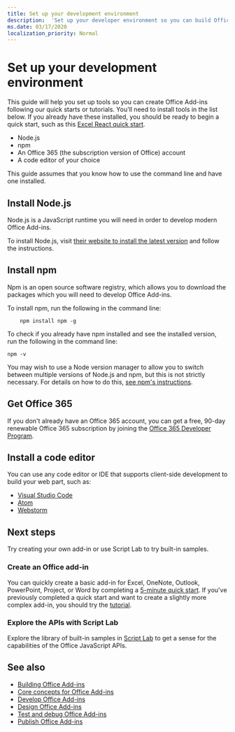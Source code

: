 ```yaml
---
title: Set up your development environment
description:  'Set up your developer environment so you can build Office Add-ins' 
ms.date: 03/17/2020
localization_priority: Normal
---
```


# Set up your development environment

This guide will help you set up tools so you can create Office Add-ins following our quick starts or tutorials. You'll need to install tools in the list below. If you already have these installed, you should be ready to begin a quick start, such as this [Excel React quick start](../quickstarts/excel-quickstart-react.md).

- Node.js
- npm
- An Office 365 (the subscription version of Office) account
- A code editor of your choice

This guide assumes that you know how to use the command line and have one installed.

## Install Node.js

Node.js is a JavaScript runtime you will need in order to develop modern Office Add-ins.

To install Node.js, visit [their website to install the latest version](https://nodejs.org/about/releases) and follow the instructions.

## Install npm

Npm is an open source software registry, which allows you to download the packages which you will need to develop Office Add-ins.

To install npm, run the following in the command line:

```command&nbsp;line
    npm install npm -g
```

To check if you already have npm installed and see the installed version, run the following in the command line:

```command&nbsp;line
npm -v
```

You may wish to use a Node version manager to allow you to switch between multiple versions of Node.js and npm, but this is not strictly necessary. For details on how to do this, [see npm's instructions](https://docs.npmjs.com/downloading-and-installing-node-js-and-npm).

## Get Office 365

If you don't already have an Office 365 account, you can get a free, 90-day renewable Office 365 subscription by joining the [Office 365 Developer Program](https://developer.microsoft.com/office/dev-program).

## Install a code editor

You can use any code editor or IDE that supports client-side development to build your web part, such as:

- [Visual Studio Code](https://code.visualstudio.com/)
- [Atom](https://atom.io)
- [Webstorm](https://www.jetbrains.com/webstorm)

## Next steps

Try creating your own add-in or use Script Lab to try built-in samples.

### Create an Office add-in

You can quickly create a basic add-in for Excel, OneNote, Outlook, PowerPoint, Project, or Word by completing a [5-minute quick start](../index.md). If you've previously completed a quick start and want to create a slightly more complex add-in, you should try the [tutorial](../index.md).

### Explore the APIs with Script Lab

Explore the library of built-in samples in [Script Lab](explore-with-script-lab.md) to get a sense for the capabilities of the Office JavaScript APIs.

## See also

- [Building Office Add-ins](../overview/office-add-ins-fundamentals.md)
- [Core concepts for Office Add-ins](../overview/core-concepts-office-add-ins.md)
- [Develop Office Add-ins](../develop/develop-overview.md)
- [Design Office Add-ins](../design/add-in-design.md)
- [Test and debug Office Add-ins](../testing/test-debug-office-add-ins.md)
- [Publish Office Add-ins](../publish/publish.md)
